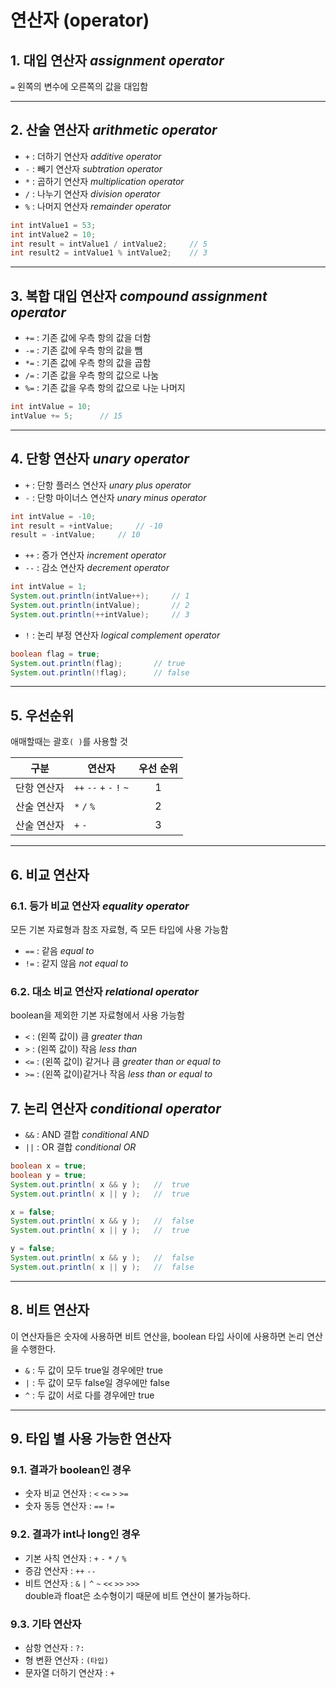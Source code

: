# 연산자 (operator)

## 1. 대입 연산자 *assignment operator* <br>
`=` 왼쪽의 변수에 오른쪽의 값을 대입함

***
## 2. 산술 연산자 *arithmetic operator*
- `+` : 더하기 연산자 *additive operator* 
- `-` : 빼기 연산자 *subtration operator*
- `*` : 곱하기 연산자 *multiplication operator*
- `/` : 나누기 연산자 *division operator*
- `%` : 나머지 연산자 *remainder operator*
```java
int intValue1 = 53;
int intValue2 = 10;
int result = intValue1 / intValue2;     // 5
int result2 = intValue1 % intValue2;    // 3
```

***
## 3. 복합 대입 연산자 *compound assignment operator*
- `+=` : 기존 값에 우측 항의 값을 더함
- `-=` : 기존 값에 우측 항의 값을 뺌
- `*=` : 기존 값에 우측 항의 값을 곱함
- `/=` : 기존 값을 우측 항의 값으로 나눔
- `%=` : 기존 값을 우측 항의 값으로 나눈 나머지
```java
int intValue = 10;
intValue += 5;      // 15
```

***
## 4. 단항 연산자 *unary operator*
- `+` : 단항 플러스 연산자 *unary plus operator*
- `-` : 단항 마이너스 연산자 *unary minus operator*
```java
int intValue = -10;
int result = +intValue;     // -10
result = -intValue;     // 10
```
- `++` : 증가 연산자 *increment operator*
- `--` : 감소 연산자 *decrement operator*
```java
int intValue = 1;
System.out.println(intValue++);     // 1
System.out.println(intValue);       // 2
System.out.println(++intValue);     // 3
```
- `!` : 논리 부정 연산자 *logical complement operator*
```java
boolean flag = true;
System.out.println(flag);       // true
System.out.println(!flag);      // false
```

***
## 5. 우선순위
애매할때는 괄호`( )`를 사용할 것 <br>

| 구분     | 연산자                       |  우선 순위  |
|--------|---------------------------|:-------:|
| 단항 연산자 | `++` `--` `+` `-` `!` `~` |    1    |
| 산술 연산자 | `*` `/` `%`               |    2    |
| 산술 연산자 | `+` `-`                   |    3    |

***
## 6. 비교 연산자
### 6.1. 등가 비교 연산자 *equality operator*
모든 기본 자료형과 참조 자료형, 즉 모든 타입에 사용 가능함
- `==` : 같음 *equal to*
- `!=` : 같지 않음 *not equal to*

### 6.2. 대소 비교 연산자 *relational operator*
boolean을 제외한 기본 자료형에서 사용 가능함
- `<` : (왼쪽 값이) 큼 *greater than*
- `>` : (왼쪽 값이) 작음 *less than*
- `<=` : (왼쪽 값이) 같거나 큼 *greater than or equal to*
- `>=` : (왼쪽 값이)같거나 작음 *less than or equal to*

## 7. 논리 연산자 *conditional operator*
- `&&` : AND 결합 *conditional AND*
- `||` : OR 결합 *conditional OR*
```java
boolean x = true;
boolean y = true;
System.out.println( x && y );   //  true
System.out.println( x || y );   //  true

x = false;
System.out.println( x && y );   //  false
System.out.println( x || y );   //  true

y = false;
System.out.println( x && y );   //  false
System.out.println( x || y );   //  false
```  

***
## 8. 비트 연산자
이 연산자들은 숫자에 사용하면 비트 연산을, boolean 타입 사이에 사용하면 논리 연산을 수행한다.
- `&` : 두 값이 모두 true일 경우에만 true
- `|` : 두 값이 모두 false일 경우에만 false
- `^` : 두 값이 서로 다를 경우에만 true

***
## 9. 타입 별 사용 가능한 연산자
### 9.1. 결과가 boolean인 경우
* 숫자 비교 연산자 : `<` `<=` `>` `>=`
* 숫자 동등 연산자 : `==` `!=`
### 9.2. 결과가 int나 long인 경우
* 기본 사칙 연산자 : `+` `-` `*` `/` `%`
* 증감 연산자 : `++` `--`
* 비트 연산자 : `&` `|` `^` `~` `<<` `>>` `>>>` <br>
double과 float은 소수형이기 때문에 비트 연산이 불가능하다.
### 9.3. 기타 연산자
  * 삼항 연산자 : `?:`
  * 형 변환 연산자 : `(타입)`
  * 문자열 더하기 연산자 : `+`